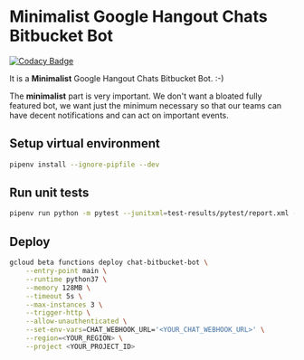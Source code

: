 # Minimalist Google Hangout Chats Bitbucket Bot

[![Codacy Badge](https://api.codacy.com/project/badge/Grade/7b2d056fd55a46d1bf810fa0bb9a5e3a)](https://www.codacy.com/manual/kieras/chat-bitbucket-bot?utm_source=github.com&amp;utm_medium=referral&amp;utm_content=kieras/chat-bitbucket-bot&amp;utm_campaign=Badge_Grade)

It is a **Minimalist** Google Hangout Chats Bitbucket Bot. :-)

The **minimalist** part is very important. We don't want a bloated fully featured bot, we want just the
minimum necessary so that our teams can have decent notifications and can act on important events.

## Setup virtual environment

```bash
pipenv install --ignore-pipfile --dev
```

## Run unit tests

```bash
pipenv run python -m pytest --junitxml=test-results/pytest/report.xml -vvs tests --log-cli-level WARNING
```

## Deploy

```bash
gcloud beta functions deploy chat-bitbucket-bot \
    --entry-point main \
    --runtime python37 \
    --memory 128MB \
    --timeout 5s \
    --max-instances 3 \
    --trigger-http \
    --allow-unauthenticated \
    --set-env-vars=CHAT_WEBHOOK_URL='<YOUR_CHAT_WEBHOOK_URL>' \
    --region=<YOUR_REGION> \
    --project <YOUR_PROJECT_ID>
```
